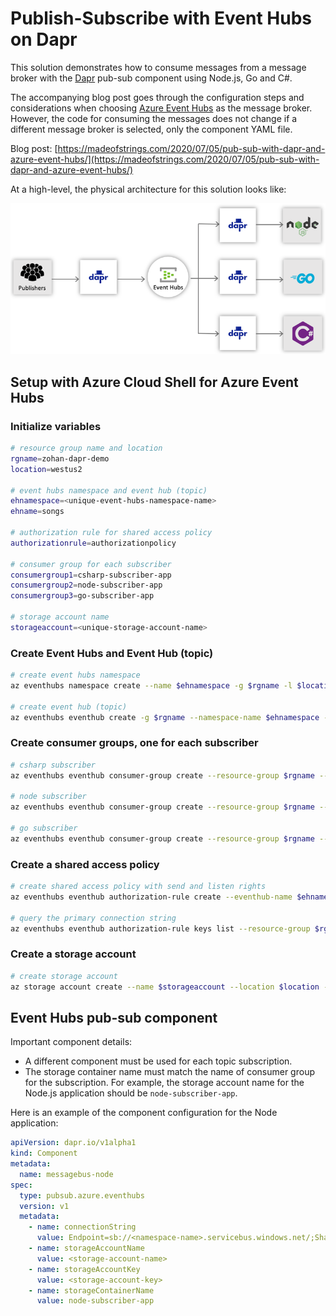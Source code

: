# Publish-Subscribe with Event Hubs on Dapr

This solution demonstrates how to consume messages from a message broker with the [Dapr](https://github.com/dapr) pub-sub component using Node.js, Go and C#.

The accompanying blog post goes through the configuration steps and considerations when choosing [Azure Event Hubs](https://aka.ms/azureeventhubs) as the message broker. However, the code for consuming the messages does not change if a different message broker is selected, only the component YAML file.

Blog post: [https://madeofstrings.com/2020/07/05/pub-sub-with-dapr-and-azure-event-hubs/](https://madeofstrings.com/2020/07/05/pub-sub-with-dapr-and-azure-event-hubs/)

At a high-level, the physical architecture for this solution looks like:

![Physical architecture](/images/dapr-eventhubs-physical-architecture.png)

## Setup with Azure Cloud Shell for Azure Event Hubs

### Initialize variables

``` bash
# resource group name and location
rgname=zohan-dapr-demo
location=westus2

# event hubs namespace and event hub (topic)
ehnamespace=<unique-event-hubs-namespace-name>
ehname=songs

# authorization rule for shared access policy
authorizationrule=authorizationpolicy

# consumer group for each subscriber
consumergroup1=csharp-subscriber-app
consumergroup2=node-subscriber-app
consumergroup3=go-subscriber-app

# storage account name
storageaccount=<unique-storage-account-name>
```

### Create Event Hubs and Event Hub (topic)

``` bash
# create event hubs namespace
az eventhubs namespace create --name $ehnamespace -g $rgname -l $location --sku Standard

# create event hub (topic)
az eventhubs eventhub create -g $rgname --namespace-name $ehnamespace --name $ehname
```

### Create consumer groups, one for each subscriber

``` bash
# csharp subscriber
az eventhubs eventhub consumer-group create --resource-group $rgname --namespace-name $ehnamespace --eventhub-name $ehname --name $consumergroup1

# node subscriber
az eventhubs eventhub consumer-group create --resource-group $rgname --namespace-name $ehnamespace --eventhub-name $ehname --name $consumergroup2

# go subscriber
az eventhubs eventhub consumer-group create --resource-group $rgname --namespace-name $ehnamespace --eventhub-name $ehname --name $consumergroup3
```

### Create a shared access policy

``` bash
# create shared access policy with send and listen rights
az eventhubs eventhub authorization-rule create --eventhub-name $ehname --name $authorizationrule --namespace-name $ehnamespace -g $rgname --rights Send Listen

# query the primary connection string
az eventhubs eventhub authorization-rule keys list --resource-group $rgname --namespace-name $ehnamespace --eventhub-name $ehname --name $authorizationrule --query "primaryConnectionString"
```

### Create a storage account

``` bash
# create storage account
az storage account create --name $storageaccount --location $location --resource-group $rgname --sku Standard_LRS --kind BlobStorage --access-tier Hot
```

## Event Hubs pub-sub component

Important component details:

- A different component must be used for each topic subscription.
- The storage container name must match the name of consumer group for the subscription. For example, the storage account name for the Node.js application should be `node-subscriber-app`.

Here is an example of the component configuration for the Node application:

``` YAML
apiVersion: dapr.io/v1alpha1
kind: Component
metadata:
  name: messagebus-node
spec:
  type: pubsub.azure.eventhubs
  version: v1
  metadata:
    - name: connectionString
      value: Endpoint=sb://<namespace-name>.servicebus.windows.net/;SharedAccessKeyName=<policy-name>;SharedAccessKey=<key>;EntityPath=<event-hub-name>
    - name: storageAccountName
      value: <storage-account-name>
    - name: storageAccountKey
      value: <storage-account-key>
    - name: storageContainerName
      value: node-subscriber-app
```
